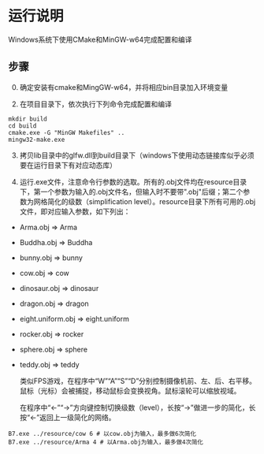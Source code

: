 # 运行说明

Windows系统下使用CMake和MinGW-w64完成配置和编译

## 步骤
0. 确定安装有cmake和MingGW-w64，并将相应bin目录加入环境变量

<!-- 1. 阅读CMakeLists.txt修改头文件目录和库文件目录，将它们指向上传的压缩包内的openGL4.6下的对应路径 -->

2. 在项目目录下，依次执行下列命令完成配置和编译
```
mkdir build
cd build
cmake.exe -G "MinGW Makefiles" ..
mingw32-make.exe
```

3. 拷贝lib目录中的glfw.dll到build目录下（windows下使用动态链接库似乎必须要在运行目录下有对应动态库）

4. 运行.exe文件，注意命令行参数的选取。所有的.obj文件均在resource目录下，第一个参数为输入的.obj文件名，但输入时不要带".obj"后缀；第二个参数为网格简化的级数（simplification level）。resource目录下所有可用的.obj文件，即对应输入参数，如下列出：
- Arma.obj      => Arma
- Buddha.obj    => Buddha
- bunny.obj     => bunny
- cow.obj       => cow
- dinosaur.obj  => dinosaur
- dragon.obj    => dragon
- eight.uniform.obj => eight.uniform
- rocker.obj    => rocker
- sphere.obj    => sphere
- teddy.obj     => teddy
    
    类似FPS游戏，在程序中“W”“A”“S”“D”分别控制摄像机前、左、后、右平移。鼠标（光标）会被捕捉，移动鼠标会变换视角。鼠标滚轮可以缩放视域。

    在程序中“←”“→”方向键控制切换级数（level），长按“→”做进一步的简化，长按“←”返回上一级简化的网络。

```
B7.exe ../resource/cow 6 # 以cow.obj为输入，最多做6次简化
B7.exe ../resource/Arma 4 # 以Arma.obj为输入，最多做4次简化
```


